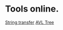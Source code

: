 # Tools online.
[String transfer](https://taoqf.github.io/transfer.html)
[AVL Tree](https://taoqf.github.io/avl.html)